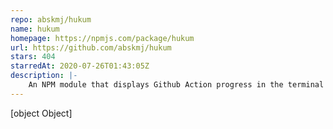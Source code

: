 ```yaml
---
repo: abskmj/hukum
name: hukum
homepage: https://npmjs.com/package/hukum
url: https://github.com/abskmj/hukum
stars: 404
starredAt: 2020-07-26T01:43:05Z
description: |-
    An NPM module that displays Github Action progress in the terminal and aims to improve your development experience by printing status in realtime.
---
```


[object Object]
